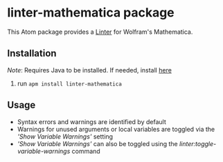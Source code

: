# linter-mathematica package

This Atom package provides a [Linter](https://atom.io/packages/linter) for Wolfram's Mathematica.

## Installation

*Note*: Requires Java to be installed. If needed, install [here](https://www.java.com/en/download)

1. run `apm install linter-mathematica`

## Usage

* Syntax errors and warnings are identified by default
* Warnings for unused arguments or local variables are toggled via the _'Show Variable Warnings'_ setting
* _'Show Variable Warnings'_ can also be toggled using the _linter:toggle-variable-warnings_ command

